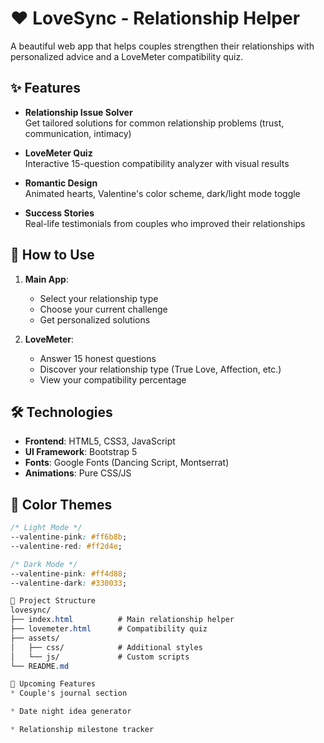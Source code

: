 # ❤️ LoveSync - Relationship Helper

A beautiful web app that helps couples strengthen their relationships with personalized advice and a LoveMeter compatibility quiz.

## ✨ Features

- **Relationship Issue Solver**  
  Get tailored solutions for common relationship problems (trust, communication, intimacy)

- **LoveMeter Quiz**  
  Interactive 15-question compatibility analyzer with visual results

- **Romantic Design**  
  Animated hearts, Valentine's color scheme, dark/light mode toggle

- **Success Stories**  
  Real-life testimonials from couples who improved their relationships

## 🚀 How to Use

1. **Main App**:
   - Select your relationship type
   - Choose your current challenge
   - Get personalized solutions

2. **LoveMeter**:
   - Answer 15 honest questions
   - Discover your relationship type (True Love, Affection, etc.)
   - View your compatibility percentage

## 🛠️ Technologies

- **Frontend**: HTML5, CSS3, JavaScript
- **UI Framework**: Bootstrap 5
- **Fonts**: Google Fonts (Dancing Script, Montserrat)
- **Animations**: Pure CSS/JS

## 🌈 Color Themes

```css
/* Light Mode */
--valentine-pink: #ff6b8b;
--valentine-red: #ff2d4e;

/* Dark Mode */ 
--valentine-pink: #ff4d88;
--valentine-dark: #330033;

📂 Project Structure
lovesync/
├── index.html          # Main relationship helper
├── lovemeter.html      # Compatibility quiz
├── assets/
│   ├── css/            # Additional styles
│   └── js/             # Custom scripts
└── README.md

🌟 Upcoming Features
* Couple's journal section

* Date night idea generator

* Relationship milestone tracker
